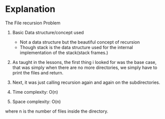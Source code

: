 # Explanation

The File recursion Problem

1. Basic Data structure/concept used
    - Not a data structure but the beautiful concept of recursion
    - Though stack is the data structure used for the internal implementation of the stack(stack frames.)

2. As taught in the lessons, the first thing i looked for was the base case, that was simply when there are no more directories, we simply have to print the files and return.

3. Next, it was just calling recursion again and again on the subdirectories.

4. Time complexity: O(n)
5. Space complexity: O(n)

where n is the number of files inside the directory.